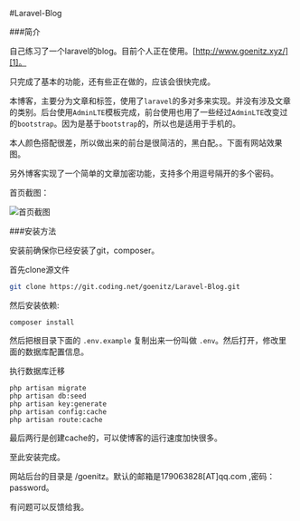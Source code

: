 #Laravel-Blog


###简介

自己练习了一个laravel的blog。目前个人正在使用。[http://www.goenitz.xyz/][1]。

只完成了基本的功能，还有些正在做的，应该会很快完成。

本博客，主要分为文章和标签，使用了`laravel`的多对多来实现。并没有涉及文章的类别。后台使用`AdminLTE`模板完成，前台使用也用了一些经过`AdminLTE`改变过的`bootstrap`。因为是基于`bootstrap`的，所以也是适用于手机的。

本人颜色搭配很差，所以做出来的前台是很简洁的，黑白配。。下面有网站效果图。

另外博客实现了一个简单的文章加密功能，支持多个用逗号隔开的多个密码。

首页截图：

![首页截图](https://ooo.0o0.ooo/2015/12/09/5667f281a8c27.png)


###安装方法

安装前确保你已经安装了git，composer。

首先clone源文件

```bash
git clone https://git.coding.net/goenitz/Laravel-Blog.git
```

然后安装依赖:

```shell
composer install
```

然后把根目录下面的 `.env.example` 复制出来一份叫做 `.env`。然后打开，修改里面的数据库配置信息。

执行数据库迁移

```shell
php artisan migrate
php artisan db:seed
php artisan key:generate
php artisan config:cache
php artisan route:cache
```
最后两行是创建cache的，可以使博客的运行速度加快很多。

至此安装完成。

网站后台的目录是 /goenitz。默认的邮箱是179063828[AT]qq.com ,密码：password。

有问题可以反馈给我。




  [1]: http://www.goenitz.xyz/